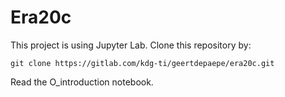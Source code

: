 # Era20c

This project is using Jupyter Lab. Clone this repository by:
```
git clone https://gitlab.com/kdg-ti/geertdepaepe/era20c.git
```
Read the O_introduction notebook.
